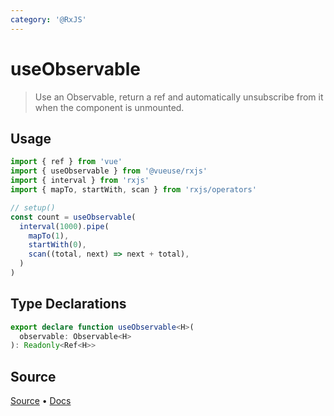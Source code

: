 ```yaml
---
category: '@RxJS'
---
```


# useObservable

> Use an Observable, return a ref and automatically unsubscribe from it when the component is unmounted.

## Usage

```ts
import { ref } from 'vue'
import { useObservable } from '@vueuse/rxjs'
import { interval } from 'rxjs'
import { mapTo, startWith, scan } from 'rxjs/operators'

// setup()
const count = useObservable(
  interval(1000).pipe(
    mapTo(1),
    startWith(0),
    scan((total, next) => next + total),
  )
)
```


<!--FOOTER_STARTS-->
## Type Declarations

```typescript
export declare function useObservable<H>(
  observable: Observable<H>
): Readonly<Ref<H>>
```

## Source

[Source](https://github.com/vueuse/vueuse/blob/master/packages/rxjs/useObservable/index.ts) • [Docs](https://github.com/vueuse/vueuse/blob/master/packages/rxjs/useObservable/index.md)


<!--FOOTER_ENDS-->